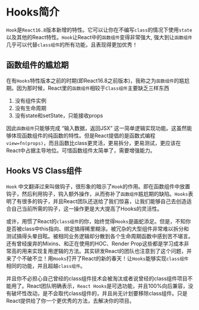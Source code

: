 # Hooks简介
`Hook`是`React16.8`版本新增的特性。它可以让你在不编写`class`的情况下使用`state`以及其他的React特性。`Hook`让React中的`函数组件`变得非常强大, 强大到让`函数组件`几乎可以代替`class组件`的所有功能，且表现得更加优秀！
<br />

## 函数组件的尴尬期
在有`Hooks`特性版本之前的时期(即React16.8之前版本)，我称之为`函数组件`的尴尬期。因为那时候，React里的`函数组件`相较于`Class组件`主要缺乏三样东西 
1. 没有组件实例
2. 没有生命周期
3. 没有state和setState，只能接收props 

因此`函数组件`只能够完成 “输入数据，返回JSX” 这一简单逻辑实现功能。这虽然能够体现函数组件的纯函数的特性。但是React提倡的是函数式编程`view=fn(props)`，而且函数比class更灵活，更易拆分，更易测试，更应该在React中占据主导地位。可惜函数组件太简单了，需要增强能力。

## Hooks VS Class组件
`Hook` 中文翻译过来叫做钩子，很形象的暗示了`Hook`的作用。即在函数组件中放置钩子，然后利用钩子，钩入额外操作，从而弥补了`函数组件`尴尬期的缺陷。`Hooks`表明了有很多的钩子，并且React团队还送给了我们惊喜，让我们能够自己去创造适合自己当前所需的钩子，这一操作更是大大提高了Hooks的灵活性。
<br/>

或许，用惯了React的`class组件`的你，始终觉得`Hooks`是画蛇添足。但是，不知你是否被class中this指向、绑定搞得稀里糊涂。被冗杂的大型组件非常难以拆分和测试搞得头晕目眩。被相同业务逻辑却分散到各个生命周期函数中感到苦不堪言。 还有曾经废弃的Mixins、和正在使用的HOC、Render Prop这些都是学习成本非常高的用来实现复用逻辑的方法。其实研发React的团队也注意到了这个问题，并来了个不破不立！用`Hooks`打开了React的新的春天！让`Hooks`能够实现`class组件`相同的功能，并且超越`class组件`。
<br/> 

并且你不必担心自己曾经的class组件技术会被淘汰或者说曾经的class组件项目不能用了。React团队明确表示，`React Hooks`是可选功能，并且100%向后兼容，没有破坏性改动，是不会取代class组件的，并且尚无计划要移除class组件。只是React提供给了你一个更优秀的方法，去解决你的项目。
